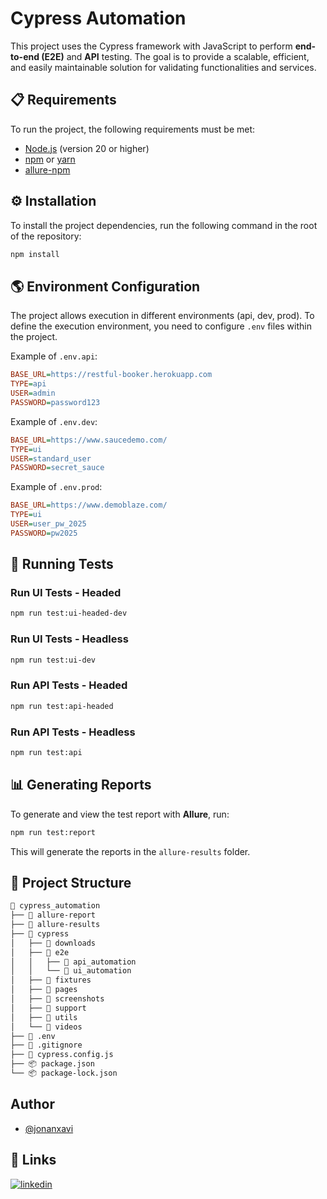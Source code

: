# Cypress Automation
This project uses the Cypress framework with JavaScript to perform **end-to-end (E2E)** and **API** testing. The goal is to provide a scalable, efficient, and easily maintainable solution for validating functionalities and services.

## 📋 Requirements
To run the project, the following requirements must be met:
- [Node.js](https://nodejs.org/) (version 20 or higher)
- [npm](https://www.npmjs.com/) or [yarn](https://yarnpkg.com/)
- [allure-npm](https://github.com/allure-framework/allure-npm)

## ⚙️ Installation
To install the project dependencies, run the following command in the root of the repository:
```bash
npm install
```

## 🌎 Environment Configuration
The project allows execution in different environments (api, dev, prod). To define the execution environment, you need to configure `.env` files within the project.

Example of `.env.api`:
```ini
BASE_URL=https://restful-booker.herokuapp.com
TYPE=api
USER=admin
PASSWORD=password123
```

Example of `.env.dev`:
```ini
BASE_URL=https://www.saucedemo.com/
TYPE=ui
USER=standard_user
PASSWORD=secret_sauce
```

Example of `.env.prod`:
```ini
BASE_URL=https://www.demoblaze.com/
TYPE=ui
USER=user_pw_2025
PASSWORD=pw2025
```

## 🚀 Running Tests
### Run UI Tests - Headed
```bash
npm run test:ui-headed-dev
```

### Run UI Tests - Headless
```bash
npm run test:ui-dev
```

### Run API Tests - Headed
```bash
npm run test:api-headed
```

### Run API Tests - Headless
```bash
npm run test:api
```

## 📊 Generating Reports
To generate and view the test report with **Allure**, run:
```bash
npm run test:report
```
This will generate the reports in the `allure-results` folder.

## 📂 Project Structure
```bash
📁 cypress_automation
├── 📁 allure-report
├── 📁 allure-results
├── 📁 cypress
│   ├── 📁 downloads
│   ├── 📁 e2e
│   │   ├── 📁 api_automation
│   │   └── 📁 ui_automation
│   ├── 📁 fixtures
│   ├── 📁 pages
│   ├── 📁 screenshots
│   ├── 📁 support
│   ├── 📁 utils
│   └── 📁 videos
├── 🔐 .env
├── 🚫 .gitignore
├── 🔧 cypress.config.js
├── 📦 package.json
└── 📦 package-lock.json
```

## Author
- [@jonanxavi](https://www.github.com/jonanxavi)

## 🔗 Links
[![linkedin](https://img.shields.io/badge/linkedin-0A66C2?style=for-the-badge&logo=linkedin&logoColor=white)](https://www.linkedin.com/in/jonathan-fernandez-/)
